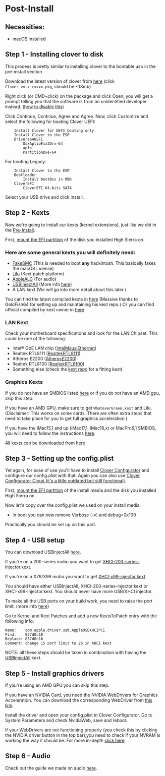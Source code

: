 # Post-Install

## Necessities:
* macOS installed

## Step 1 - Installing clover to disk
This process is pretty similar to installing clover to the bootable usb in the pre-install section

Download the latest version of clover from [here](https://github.com/Dids/clover-builder/releases/latest/) (click `Clover_vx.x_rxxxx.pkg`, should be ~18mb)

Right click (or CMD+click) on the package and click Open, you will get a prompt telling you that the software is from an unidentified developer instead. ([how to disable this](http://osxdaily.com/2016/09/27/allow-apps-from-anywhere-macos-gatekeeper/))

Click Continue, Continue, Agree and Agree. Now, click Customize and select the following for booting Clover UEFI:
```
    Install Clover for UEFI booting only
    Install Clover to the ESP
    Drivers64UEFI
        OsxAptioFix2Drv-64
        apfs
        PartitionDxe-64
```

For booting Legacy:
```
    Install Clover to the ESP
    Bootloader
        Install boot0ss in MBR
    CloverEFI
        CloverEFI 64-bits SATA
```

Select your USB drive and click Install.

## Step 2 - Kexts
Now we're going to install our kexts (kernel extensions), just like we did in the [Pre-Install](../master/Pre-Install.md#step-3---downloading-kexts).

First, [mount the EFI partition](../master/Tips.md#how-to-mount-efi) of the disk you installed High Sierra on.

### Here are some general kexts you will definitely need:
* [FakeSMC](https://github.com/kozlek/HWSensors) (This is needed to boot **any** hackintosh. This basically fakes the macOS License)
* [Lilu](https://github.com/vit9696/Lilu) (Kext patch platform)
* [AppleALC](https://github.com/vit9696/AppleALC) (For audio)
* [USBInjectAll](https://github.com/RehabMan/OS-X-USB-Inject-All) (More info [here](.../master/Tips.md#usbinjectall))
* A LAN kext (We will go into more detail about this later.)

You can find the latest compiled kexts in [here](https://1drv.ms/f/s!AiP7m5LaOED-mo9XA4Ml-69cwAsikQ) (Massive thanks to GoldFish64 for setting up and maintaining his kext repo.)
Or you can find official compiled by kext owner in [here](https://docs.google.com/spreadsheets/d/1WQ87XQKgJVPPub_CbjoHsUscgyxrGg3DWzZz7Nnf_RU/)

### LAN Kext
Check your motherboard specifications and look for the LAN Chipset. This could be one of the following:
* Intel® GbE LAN chip ([IntelMausiEthernet](https://github.com/Mieze/IntelMausiEthernet))
* Realtek RTL8111 ([RealtekRTL8111](https://github.com/Mieze/RTL8111_driver_for_OS_X))
* Atheros E2200 ([AtherosE2200](https://github.com/Mieze/AtherosE2200Ethernet))
* Realtek RTL8100 ([RealtekRTL8100](https://github.com/Mieze/RealtekRTL8100))
* Something else (check the [kext repo](https://1drv.ms/f/s!AiP7m5LaOED-mo9XA4Ml-69cwAsikQ) for a fitting kext)

### Graphics Kexts
If you do not have an SMBIOS listed [here](../master/Tips.md#nvidiagraphicsfixup-and-some-smbioses-explained) or  if you do not have an AMD gpu, skip this step.

If you have an AMD GPU, make sure to get `WhateverGreen.kext` and Lilu. 
(Disclaimer: This works on some cards. There are often extra steps that need to take place for you to get full graphics acceleration.)

If you have the iMac15,1 and up (iMac17,1, iMac18,x) or MacPro6,1 SMBIOS, you will need to follow the instructions [here](../master/Tips.md#nvidiagraphicsfixup-and-some-smbioses-explained).

All kexts can be downloaded from [here](https://1drv.ms/f/s!AiP7m5LaOED-mo9XA4Ml-69cwAsikQ)

## Step 3 - Setting up the config.plist
Yet again, for ease of use you'll have to install [Clover Configurator](http://mackie100projects.altervista.org/download-mac.php?version=classic) and configure our config.plist with that. Again you can also use [Clover Configurator Cloud (it's a little outdated but still functional)](http://cloudclovereditor.altervista.org/cce/index.php). 

First, [mount the EFI partition](../master/Tips.md#how-to-mount-efi) of the install media and the disk you installed High Sierra on.

Now let's copy over the config.plist we used on your install media.

* In boot you can now remove Verbose (-v) and debug=0x100

Practically you should be set up on this part.

## Step 4 - USB setup
You can download USBInjectAll [here](https://1drv.ms/f/s!AiP7m5LaOED-mo9XA4Ml-69cwAsikQ).

If you're on a 200-series mobo you want to get [XHCI-200-series-injector.kext](https://github.com/RehabMan/OS-X-USB-Inject-All/tree/master/XHCI-200-series-injector.kext/Contents).

If you're on a X79/X99 mobo you want to get [XHCI-x99-injector.kext](https://github.com/RehabMan/OS-X-USB-Inject-All/tree/master/XHCI-x99-injector.kext/Contents).

You should have either USBInjectAll, XHCI-200-series-injector.kext or XHCI-x99-injector.kext. You should never have more USB/XHCI injector.

To make all the USB ports on your build work, you need to raise the port limit. (more info [here](../master/Tips.md#usbinjectall))

Go to Kernel and Kext Patches and add a new KextsToPatch entry with the following info:
```
Name:    com.apple.driver.usb.AppleUSBXHCIPCI
Find:    837d8c10
Replace: 837d8c1b
Comment: change 15 port limit to 26 in XHCI kext
```

NOTE: all these steps should be taken in combination with having the [USBInjectAll](https://github.com/RehabMan/OS-X-USB-Inject-All) kext.

## Step 5 - Install graphics drivers
If you're using an AMD GPU you can skip this step.

If you have an NVIDIA Card, you need the NVIDIA WebDrivers for Graphics Acceleration. You can download the corresponding WebDriver from [this link](https://cookiemonster.pro/nvidia_driver_table).

Install the driver and open your config.plist in Clover Configurator. Go to System Parameters and check NvidiaWeb, save and reboot.

If your WebDrivers are not functioning properly (you check this by clicking the NVIDIA driver button in the top bar),you  need to check if your NVRAM is working the way it should be. For more in-depth [click here](../master/Tips,md#nvidia-web-drivers-not-kicking-in).

## Step 6 - Audio
Check out the guide we made on audio [here](../master/Audio.md).